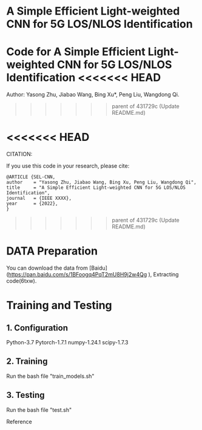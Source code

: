 # A Simple Efficient Light-weighted CNN for 5G LOS/NLOS Identification
Code for A Simple Efficient Light-weighted CNN for 5G LOS/NLOS Identification
<<<<<<< HEAD
=======

Author: Yasong Zhu, Jiabao Wang, Bing Xu*, Peng Liu, Wangdong Qi.
>>>>>>> parent of 431729c (Update README.md)


<<<<<<< HEAD
=======
CITATION:

If you use this code in your research, please cite:

	@ARTICLE {SEL-CNN,
	author    = "Yasong Zhu, Jiabao Wang, Bing Xu, Peng Liu, Wangdong Qi",
	title     = "A Simple Efficient Light-weighted CNN for 5G LOS/NLOS Identification",
	journal   = {IEEE XXXX},
	year      = {2022},
	}
  
  
>>>>>>> parent of 431729c (Update README.md)
# DATA Preparation
You can download the data from [Baidu] (https://pan.baidu.com/s/1BFoogq4PqT2mU8H9j2w4Qg 
), Extracting code(6txw).

# Training and Testing
## 1. Configuration
Python-3.7
Pytorch-1.7.1
numpy-1.24.1
scipy-1.7.3


## 2. Training
Run the bash file "train_models.sh"

## 3. Testing
Run the bash file "test.sh"

Reference

